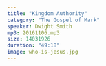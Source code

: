 ```yaml
---
title: "Kingdom Authority"
category: "The Gospel of Mark"
speaker: Dwight Smith
mp3: 20161106.mp3
size: 14031926
duration: "49:18"
image: who-is-jesus.jpg
---
```

